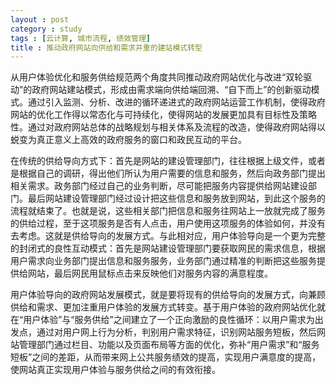 ```yaml
---
layout : post
category : study
tags : [云计算, 城市流程, 绩效管理]
title : 推动政府网站向供给和需求并重的建站模式转型
---
```


从用户体验优化和服务供给规范两个角度共同推动政府网站优化与改进“双轮驱动”的政府网站建站模式，形成由需求端向供给端回溯、“自下而上”的创新驱动模式。通过引入监测、分析、改进的循环递进式的政府网站运营工作机制，使得政府网站的优化工作得以常态化与可持续化，使得网站的发展更加具有目标性及策略性。通过对政府网站总体的战略规划与相关体系及流程的改造，使得政府网站得以蜕变为真正意义上高效的政府服务的窗口和政民互动的平台。

在传统的供给导向方式下：首先是网站的建设管理部门，往往根据上级文件，或者是根据自己的调研，得出他们所认为用户需要的信息和服务，然后向政务部门提出相关需求。政务部门经过自己的业务判断，尽可能把服务内容提供给网站建设部门。最后网站建设管理部门经过设计把这些信息和服务放到网站，到此这个服务的流程就结束了。也就是说，这些相关部门把信息和服务往网站上一放就完成了服务的供给过程，至于这项服务是否有人点击，用户使用这项服务的体验如何，并没有去考虑。这就是供给导向的发展方式。与此相对应，用户体验导向是一个更为完整的封闭式的良性互动模式：首先是网站建设管理部门要获取网民的需求信息，根据用户需求向业务部门提出信息和服务服务，业务部门通过精准的判断把这些服务提供给网站，最后网民用鼠标点击来反映他们对服务内容的满意程度。

用户体验导向的政府网站发展模式，就是要将现有的供给导向的发展方式，向兼顾供给和需求、更加注重用户体验的发展方式转变。基于用户体验的政府网站优化就在“用户体验”与“服务供给”之间建立了一个正向激励的良性循环：以用户需求为出发点，通过对用户网上行为分析，判别用户需求特征，识别网站服务短板，然后网站管理部门通过栏目、功能以及页面布局等方面的优化，弥补“用户需求”和“服务短板”之间的差距，从而带来网上公共服务绩效的提高，实现用户满意度的提高，使网站真正实现用户体验与服务供给之间的有效衔接。
